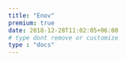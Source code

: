 ```yaml
---
title: "Enov"
premium: true
date: 2018-12-28T11:02:05+06:00 
# type dont remove or customize
type : "docs"
---
```

